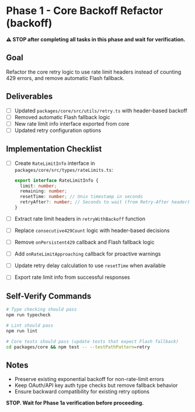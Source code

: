 # Phase 1 - Core Backoff Refactor (backoff)

**⚠️ STOP after completing all tasks in this phase and wait for verification.**

## Goal

Refactor the core retry logic to use rate limit headers instead of counting 429 errors, and remove automatic Flash fallback.

## Deliverables

- [ ] Updated `packages/core/src/utils/retry.ts` with header-based backoff
- [ ] Removed automatic Flash fallback logic
- [ ] New rate limit info interface exported from core
- [ ] Updated retry configuration options

## Implementation Checklist

- [ ] Create `RateLimitInfo` interface in `packages/core/src/types/rateLimits.ts`:

  ```typescript
  export interface RateLimitInfo {
    limit: number;
    remaining: number;
    resetTime: number; // Unix timestamp in seconds
    retryAfter?: number; // Seconds to wait (from Retry-After header)
  }
  ```

- [ ] Extract rate limit headers in `retryWithBackoff` function
- [ ] Replace `consecutive429Count` logic with header-based decisions
- [ ] Remove `onPersistent429` callback and Flash fallback logic
- [ ] Add `onRateLimitApproaching` callback for proactive warnings
- [ ] Update retry delay calculation to use `resetTime` when available
- [ ] Export rate limit info from successful responses

## Self-Verify Commands

```bash
# Type checking should pass
npm run typecheck

# Lint should pass
npm run lint

# Core tests should pass (update tests that expect Flash fallback)
cd packages/core && npm test -- --testPathPattern=retry
```

## Notes

- Preserve existing exponential backoff for non-rate-limit errors
- Keep OAuth/API key auth type checks but remove fallback behavior
- Ensure backward compatibility for existing retry options

**STOP. Wait for Phase 1a verification before proceeding.**
